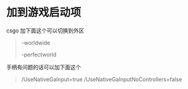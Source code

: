 # 加到游戏启动项

csgo 加下面这个可以切换到外区

> -worldwide
>
> -perfectworld

手柄有问题的话可以加下面这个

> /UseNativeGaInput=true /UseNativeGaInputNoControllers=false

